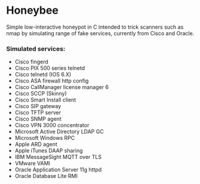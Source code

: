 # Honeybee
Simple low-interactive honeypot in C intended to trick scanners such as nmap by simulating range of fake services, currently from Cisco and Oracle.

### Simulated services:
- Cisco fingerd
- Cisco PIX 500 series telnetd
- Cisco telnetd (IOS 6.X)
- Cisco ASA firewall http config
- Cisco CallManager license manager 6
- Cisco SCCP (Skinny)
- Cisco Smart Install client
- Cisco SIP gateway
- Cisco TFTP server
- Cisco SNMP agent
- Cisco VPN 3000 concentrator
- Microsoft Active Directory LDAP GC
- Microsoft Windows RPC
- Apple ARD agent
- Apple iTunes DAAP sharing
- IBM MessageSight MQTT over TLS
- VMware VAMI
- Oracle Application Server 11g httpd
- Oracle Database Lite RMI
